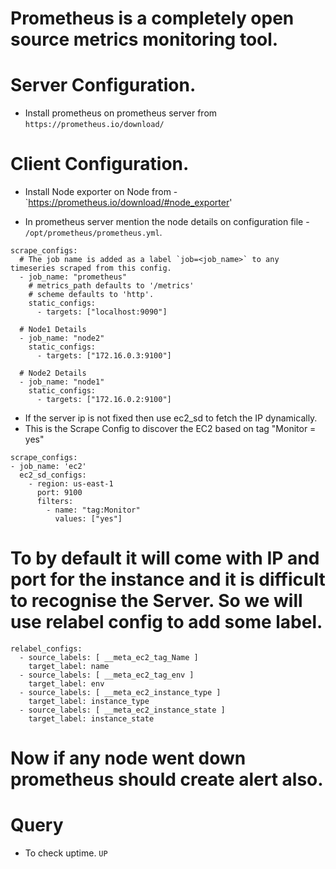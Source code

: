 # Prometheus is a completely open source metrics monitoring tool.
# Server Configuration.
- Install prometheus on prometheus server from `https://prometheus.io/download/`

# Client Configuration.
- Install Node exporter on Node from - `https://prometheus.io/download/#node_exporter'

* In prometheus server mention the node details on configuration file - `/opt/prometheus/prometheus.yml`.
```   
scrape_configs:
  # The job name is added as a label `job=<job_name>` to any timeseries scraped from this config.
  - job_name: "prometheus"
    # metrics_path defaults to '/metrics'
    # scheme defaults to 'http'.
    static_configs:
      - targets: ["localhost:9090"]

  # Node1 Details
  - job_name: "node2"
    static_configs:
      - targets: ["172.16.0.3:9100"]

  # Node2 Details
  - job_name: "node1"
    static_configs:
      - targets: ["172.16.0.2:9100"]
```

* If the server ip is not fixed then use ec2_sd to fetch the IP dynamically.
* This is the Scrape Config to discover the EC2 based on tag "Monitor = yes"
``` 
scrape_configs:
- job_name: 'ec2'
  ec2_sd_configs:
    - region: us-east-1
      port: 9100
      filters:
        - name: "tag:Monitor"
          values: ["yes"]
```

# To by default it will come with IP and port for the instance and it is difficult to recognise the Server. So we will use relabel config to add some label.
```
relabel_configs:
  - source_labels: [ __meta_ec2_tag_Name ]
    target_label: name
  - source_labels: [ __meta_ec2_tag_env ]
    target_label: env
  - source_labels: [ __meta_ec2_instance_type ]
    target_label: instance_type
  - source_labels: [ __meta_ec2_instance_state ]
    target_label: instance_state
```

# Now if any node went down prometheus should create alert also.


# Query
* To check uptime.
`UP`